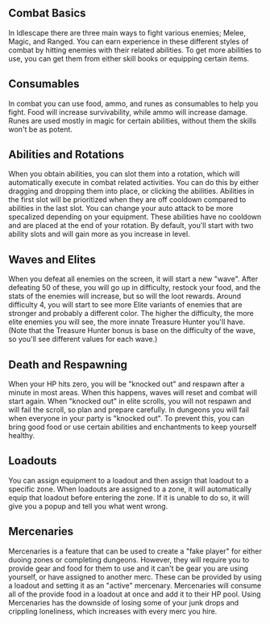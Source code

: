 ## Combat Basics
In Idlescape there are three main ways to fight various enemies; Melee, Magic, and Ranged.
You can earn experience in these different styles of combat by hitting enemies with their related abilities.
To get more abilities to use, you can get them from either skill books or equipping certain items.

## Consumables
In combat you can use food, ammo, and runes as consumables to help you fight.
Food will increase survivability, while ammo will increase damage.
Runes are used mostly in magic for certain abilities, without them the skills won't be as potent.

## Abilities and Rotations
When you obtain abilities, you can slot them into a rotation, which will automatically execute in combat related activities.
You can do this by either dragging and dropping them into place, or clicking the abilities.
Abilities in the first slot will be prioritized when they are off cooldown compared to abilities in the last slot.
You can change your auto attack to be more specalized depending on your equipment. These abilities have no cooldown and are placed at the end of your rotation.
By default, you'll start with two ability slots and will gain more as you increase in level.

## Waves and Elites
When you defeat all enemies on the screen, it will start a new "wave".
After defeating 50 of these, you will go up in difficulty, restock your food, and the stats of the enemies will increase, but so will the loot rewards.
Around difficulty 4, you will start to see more Elite variants of enemies that are stronger and probably a different color.
The higher the difficulty, the more elite enemies you will see, the more innate Treasure Hunter you'll have.
(Note that the Treasure Hunter bonus is base on the difficulty of the wave, so you'll see different values for each wave.)

## Death and Respawning
When your HP hits zero, you will be "knocked out" and respawn after a minute in most areas.
When this happens, waves will reset and combat will start again.
When "knocked out" in elite scrolls, you will not respawn and will fail the scroll, so plan and prepare carefully.
In dungeons you will fail when everyone in your party is "knocked out".
To prevent this, you can bring good food or use certain abilities and enchantments to keep yourself healthy.

## Loadouts
You can assign equipment to a loadout and then assign that loadout to a specific zone.
When loadouts are assigned to a zone, it will automatically equip that loadout before entering the zone.
If it is unable to do so, it will give you a popup and tell you what went wrong.

## Mercenaries
Mercenaries is a feature that can be used to create a "fake player" for either duoing zones or completing dungeons.
However, they will require you to provide gear and food for them to use and it can't be gear you are using yourself, or have assigned to another merc.
These can be provided by using a loadout and setting it as an "active" mercenary.
Mercenaries will consume all of the provide food in a loadout at once and add it to their HP pool.
Using Mercenaries has the downside of losing some of your junk drops and crippling loneliness, which increases with every merc you hire.
